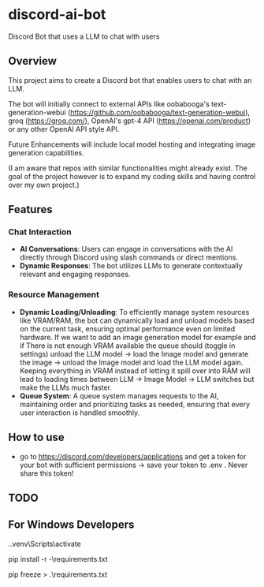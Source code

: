 # discord-ai-bot

Discord Bot that uses a LLM to chat with users

## Overview

This project aims to create a Discord bot that enables users to chat with an LLM.

The bot will initially connect to external APIs like oobabooga's text-generation-webui (<https://github.com/oobabooga/text-generation-webui>), groq (<https://groq.com/>), OpenAI's gpt-4 API (<https://openai.com/product>) or any other OpenAI API style API.

Future Enhancements will include local model hosting and integrating image generation capabilities.

(I am aware that repos with similar functionalities might already exist. The goal of the project however is to expand my coding skills and having control over my own project.)

## Features

### Chat Interaction

- **AI Conversations**: Users can engage in conversations with the AI directly through Discord using slash commands or direct mentions.
- **Dynamic Responses**: The bot utilizes LLMs to generate contextually relevant and engaging responses.

### Resource Management

- **Dynamic Loading/Unloading**: To efficiently manage system resources like VRAM/RAM, the bot can dynamically load and unload models based on the current task, ensuring optimal performance even on limited hardware. If we want to add an image generation model for example and if There is not enough VRAM available the queue should (toggle in settings) unload the LLM model -> load the Image model and generate the image -> unload the Image model and load the LLM model again. Keeping everything in VRAM instead of letting it spill over into RAM will lead to loading times between LLM -> Image Model -> LLM switches but make the LLMs much faster.
- **Queue System**: A queue system manages requests to the AI, maintaining order and prioritizing tasks as needed, ensuring that every user interaction is handled smoothly.

## How to use

- go to <https://discord.com/developers/applications> and get a token for your bot with sufficient permissions -> save your token to .env . Never share this token!

## TODO

## For Windows Developers

.\.venv\Scripts\activate

pip install -r -\requirements.txt

pip freeze > .\requirements.txt
